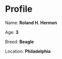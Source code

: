 # Profile


Name: **Roland H. Hermon**


Age: **3**


Breed: **Beagle**


Location: **Philadelphia**

